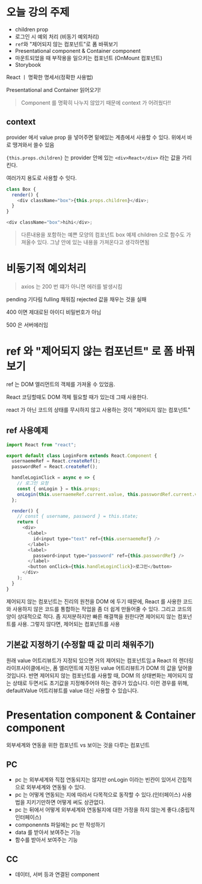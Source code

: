 # 오늘 강의 주제

- children prop
- 로그인 시 예외 처리 (비동기 예외처리)
- `ref`와 "제어되지 않는 컴포넌트"로 폼 바꿔보기
- Presentational component & Container component
- 마운트되었을 때 부작용을 일으키는 컴포넌트 (OnMount 컴포넌트)
- Storybook

React ㅣ 명확한 명세서(정확한 사용법)

Presentational and Container 읽어오기!

> Component 를 명확히 나누지 않았기 때문에 context 가 어려웠다!!

## context

provider 에서 value prop 을 넣어주면 밑에있는 계층에서 사용할 수 있다. 위에서 바로 땡겨와서 쓸수 있음

`{this.props.children}` 는 provider 안에 있는 `<div>React</div>` 라는 값을 가리킨다.

여러가지 용도로 사용할 수 잇다.

```js
class Box {
  render() {
    <div className="box">{this.props.children}</div>;
  }
}

<div className="box">hihi</div>;
```

> 다른내용을 포함하는 예쁜 모양의 컴포넌트
> box 예제 children 으로 함수도 가져올수 있다. 그냥 안에 있는 내용을 가져온다고 생각하면됨

# 비동기적 예외처리

> axios 는 200 번 떄가 아니면 에러를 발생시킴

pending 기다림
fulling 채워짐
rejected 값을 채우는 것을 실패

400 이면 제대로된 아이디 비밀번호가 아님

500 은 서버에러임

# ref 와 "제어되지 않는 컴포넌트" 로 폼 바꿔보기

ref 는 DOM 엘리먼트의 객체를 가져올 수 있었음.

React 코딩할때도 DOM 객체 필요할 때가 있는데 그때 사용한다.

react 가 아닌 코드의 상태를 무시하지 않고 사용하는 것이 "제어되지 않는 컴포넌트"

## ref 사용예제

```js
import React from "react";

export default class LoginForm extends React.Component {
  usernaemeRef = React.createRef();
  passwordRef = React.createRef();

  handleLoginClick = async e => {
    // 로그인 요청
    const { onLogin } = this.props;
    onLogin(this.usernaemeRef.current.value, this.passwordRef.current.value);
  };

  render() {
    // const { username, password } = this.state;
    return (
      <div>
        <label>
          id<input type="text" ref={this.usernaemeRef} />
        </label>
        <label>
          password<input type="password" ref={this.passwordRef} />
        </label>
        <button onClick={this.handleLoginClick}>로그인</button>
      </div>
    );
  }
}
```

제어되지 않는 컴포넌트는 진리의 원천을 DOM 에 두기 때문에, React 를 사용한 코드와 사용하지 않은 코드를 통합하는 작업을 좀 더 쉽게 만들어줄 수 있다.
그리고 코드의 양이 상대적으로 적다. 좀 지저분하지만 빠른 해결책을 원한다면 제어되지 않는 컴포넌트를 사용. 그렇지 않다면, 제어되는 컴포넌트를 사용

## 기본값 지정하기 (수정할 때 값 미리 채워주기)

원래 value 어트리뷰트가 지정되 있으면 거의 제어되는 컴포넌트임.a
React 의 렌더링 라이프사이클에서는, 폼 엘리먼트에 지정된 value 어트리뷰트가 DOM 의 값을 덮어쓸 것입니다.
반면 제어되지 않는 컴포넌트를 사용할 때, DOM 의 상태변화는 제어되지 않는 상태로 두면서도 초기값을 지정해주어야 하는 경우가 있습니다.
이런 경우를 위해, defaultValue 어트리뷰트를 value 대신 사용할 수 있습니다.

# Presentation component & Container component

외부세계와 연동을 위한 컴포넌트 vs 보이는 것을 다루는 컴포넌트

## PC

- pc 는 외부세계와 직접 연동되지는 않지만 onLogin 이라는 빈칸이 있어서 간접적으로 외부세계와 연동될 수 있다.
- pc 는 어떻게 연동되는 지에 따라서 다목적으로 동작할 수 있다.(인터페이스) 사용법을 지키기만하면 어떻게 써도 상관없다.
- pc 는 뒤에서 어떻게 외부세계와 연동될지에 대한 가정을 하지 않는게 좋다.(중립적 인터페이스)
- componennts 파일에는 pc 만 작성하기
- data 를 받아서 보여주는 기능
- 함수를 받아서 보여주는 기능

## CC

- 데이터, 서버 등과 연결된 component

